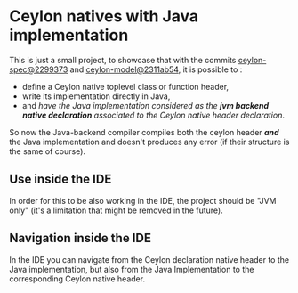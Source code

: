# Ceylon natives with Java implementation

This is just a small project, to showcase that with the commits [ceylon-spec@2299373](https://github.com/ceylon/ceylon-spec/commit/2299373978e426c0f711b310fb56fa9082d94fb3) and [ceylon-model@2311ab54](https://github.com/ceylon/ceylon-model/commit/2311ab5457ab12bb45ed249954f6eb92e9015b27), it is possible to :
- define a Ceylon native toplevel class or function header, 
- write its implementation directly in Java, 
- and _have the Java implementation considered as the **jvm backend native declaration** associated to the Ceylon native header declaration_.

So now the Java-backend compiler compiles both the ceylon header **_and_** the Java implementation and doesn't produces any error (if their structure is the same of course).

## Use inside the IDE

In order for this to be also working in the IDE, the project should be "JVM only" (it's a limitation that might be removed in the future).

## Navigation inside the IDE

In the IDE you can navigate from the Ceylon declaration native header to the Java implementation, but also from the Java Implementation to the corresponding Ceylon native header.
